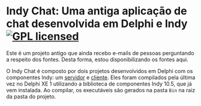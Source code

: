 # Indy Chat: Uma antiga aplicação de chat desenvolvida em Delphi e Indy [![GPL licensed](https://img.shields.io/badge/license-GPL-blue.svg)](http://www.gnu.org/licenses/gpl-3.0)

Este é um projeto antigo que ainda recebo e-mails de pessoas perguntando a respeito dos fontes.
Desta forma, estou disponibilizando os fontes aqui.

O Indy Chat é composto por dois projetos desenvolvidos em Delphi com os componentes Indy: 
um [servidor](Server) e [cliente](Client).
Eles foram compilados pela última vez no Delphi XE 1 utilizando a biblioteca de componentes Indy 10.5, que já vem instalada.
Ao compilar, os executáveis são gerados na pasta `Bin` na raiz da pasta do projeto.
